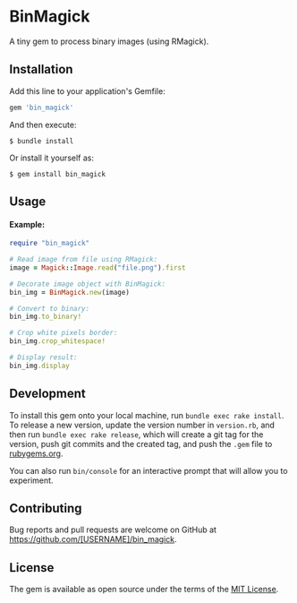 # BinMagick

A tiny gem to process binary images (using RMagick).

## Installation

Add this line to your application's Gemfile:

```ruby
gem 'bin_magick'
```

And then execute:

    $ bundle install

Or install it yourself as:

    $ gem install bin_magick

## Usage

#### Example:
```ruby
require "bin_magick"

# Read image from file using RMagick:
image = Magick::Image.read("file.png").first

# Decorate image object with BinMagick:
bin_img = BinMagick.new(image)

# Convert to binary:
bin_img.to_binary!

# Crop white pixels border:
bin_img.crop_whitespace!

# Display result:
bin_img.display
```

## Development

To install this gem onto your local machine, run `bundle exec rake install`. To release a new version, update the version number in `version.rb`, and then run `bundle exec rake release`, which will create a git tag for the version, push git commits and the created tag, and push the `.gem` file to [rubygems.org](https://rubygems.org).

You can also run `bin/console` for an interactive prompt that will allow you to experiment.

## Contributing

Bug reports and pull requests are welcome on GitHub at https://github.com/[USERNAME]/bin_magick.

## License

The gem is available as open source under the terms of the [MIT License](https://opensource.org/licenses/MIT).
